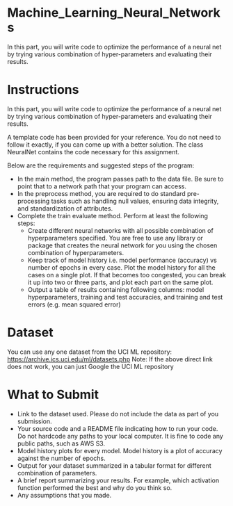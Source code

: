 # Machine_Learning_Neural_Networks
In this part, you will write code to optimize the performance of a neural net by trying various combination of hyper-parameters and evaluating their results.

# Instructions
In this part, you will write code to optimize the performance of a neural net by trying various combination of hyper-parameters and evaluating their results.

A template code has been provided for your reference. You do not need to follow it exactly, if you can come up with a better solution. The class NeuralNet
contains the code necessary for this assignment.

Below are the requirements and suggested steps of the program:
- In the main method, the program passes path to the data file. Be sure to point that to a network path that your program can access.
- In the preprocess method, you are required to do standard pre-processing tasks such as handling null values, ensuring data integrity, and standardization of attributes.
- Complete the train evaluate method. Perform at least the following steps:
  - Create different neural networks with all possible combination of hyperparameters specified. You are free to use any library or package
  that creates the neural network for you using the chosen combination of hyperparameters.
  - Keep track of model history i.e. model performance (accuracy) vs number of epochs in every case. Plot the model history for all the cases on a single plot. If that becomes too congested, you can break it up into two or three parts, and plot each part on the same plot.
  - Output a table of results containing following columns: model hyperparameters, training and test accuracies, and training and test errors
  (e.g. mean squared error)

# Dataset
You can use any one dataset from the UCI ML repository: https://archive.ics.uci.edu/ml/datasets.php
Note: If the above direct link does not work, you can just Google the UCI ML repository

# What to Submit
- Link to the dataset used. Please do not include the data as part of you submission.
- Your source code and a README file indicating how to run your code. Do not hardcode any paths to your local computer. It is fine to code any public paths, such as AWS S3.
- Model history plots for every model. Model history is a plot of accuracy against the number of epochs.
- Output for your dataset summarized in a tabular format for different combination of parameters.
- A brief report summarizing your results. For example, which activation function performed the best and why do you think so.
- Any assumptions that you made.
